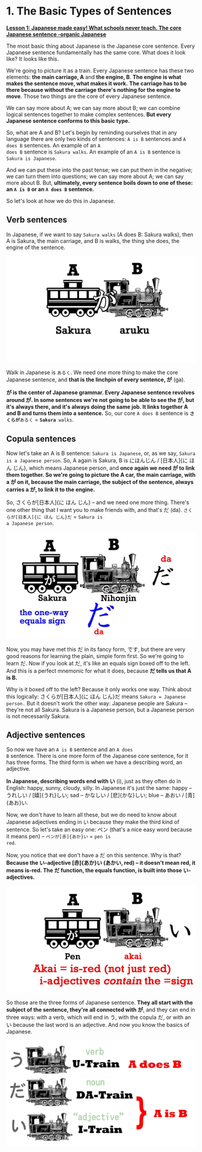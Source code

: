 # **1. The Basic Types of Sentences**

[**Lesson 1: Japanese made easy! What schools never teach. The core Japanese sentence -organic Japanese**](https://www.youtube.com/watch?v=pSvH9vH60Ig&list=PLg9uYxuZf8x_A-vcqqyOFZu06WlhnypWj&ab_channel=OrganicJapanesewithCureDolly)

The most basic thing about Japanese is the Japanese core sentence. Every Japanese sentence fundamentally has the same core. What does it look like? It looks like this.

We're going to picture it as a train. Every Japanese sentence has these two elements: **the main carriage, A** and **the engine, B**. **The engine is what makes the sentence move, what makes it work.** **The carriage has to be there because without the carriage there's nothing for the engine to move**. Those two things are the core of every Japanese sentence.

We can say more about A; we can say more about B; we can combine logical sentences together to make complex sentences. **But every Japanese sentence conforms to this basic type.**

So, what are A and B? Let's begin by reminding ourselves that in any language there are only two kinds of sentences: <code>A is B</code> sentences and <code>A does B</code> sentences. An example of an <code>A does B</code> sentence is <code>Sakura walks</code>. An example of an <code>A is B</code> sentence is <code>Sakura is Japanese</code>.

And we can put these into the past tense; we can put them in the negative; we can turn them into questions; we can say more about A; we can say more about B. But, **ultimately, every sentence boils down to one of these: an <code>A is B</code> or an <code>A does B</code> sentence.**

So let's look at how we do this in Japanese.

## Verb sentences

In Japanese, if we want to say <code>Sakura walks</code> (A does B: Sakura walks), then A is Sakura, the main carriage, and B is walks, the thing she does, the engine of the sentence.

![](media/image1055.webp)

Walk in Japanese is <code>あるく</code>. We need one more thing to make the core Japanese sentence, and **that is the linchpin of every sentence, が** (ga). 

**が is the center of Japanese grammar. Every Japanese sentence revolves around が. In some sentences we're not going to be able to see the が, but it's always there, and it's always doing the same job. It links together A and B and turns them into a sentence.** So, our core <code>A does B</code> sentence is <code>**さくらが**あるく</code> = <code>**Sakura** walks</code>.

## Copula sentences

Now let's take an A is B sentence: <code>Sakura is Japanese</code>, or, as we say, <code>Sakura is a Japanese person</code>. So, A again is Sakura, B is にほんじん / [日本人]{に ほん じん}, which means Japanese person, and **once again we need が to link them together. So we're going to picture the A car, the main carriage, with a が on it, because the main carriage, the subject of the sentence, always carries a が, to link it to the engine.**

So, さくらが[日本人]{に ほん じん} – and we need one more thing. There's one other thing that I want you to make friends with, and that's だ (da). <code>さくらが[日本人]{に ほん じん}だ</code> = <code>Sakura is a Japanese person</code>.

![](media/image632.webp)

Now, you may have met this だ in its fancy form, です, but there are very good reasons for learning the plain, simple form first. So we're going to learn だ. Now if you look at だ, it's like an equals sign boxed off to the left. And this is a perfect mnemonic for what it does, because **だ tells us that A is B.**

Why is it boxed off to the left? Because it only works one way. Think about this logically: さくらが[日本人]{に ほん じん}だ means <code>Sakura = Japanese person.</code> But it doesn't work the other way: Japanese people are Sakura – they're not all Sakura. Sakura is a Japanese person, but a Japanese person is not necessarily Sakura.

## Adjective sentences

So now we have an <code>A is B</code> sentence and an <code>A does B</code> sentence. There is one more form of the Japanese core sentence, for it has three forms. The third form is when we have a describing word, an adjective.

**In Japanese, describing words end with い** (i), just as they often do in English: happy, sunny, cloudy, silly. In Japanese it's just the same: happy – うれしい / [嬉]{うれ}しい; sad – かなしい / [悲]{かな}しい; blue – あおい / [青]{あお}い.

Now, we don't have to learn all these, but we do need to know about Japanese adjectives ending in い because they make the third kind of sentence. So let's take an easy one: ペン (that's a nice easy word because it means pen) – <code>ペンが[赤]{あか}い</code> = <code>pen is red</code>.

Now, you notice that we don't have a だ on this sentence. Why is that? **Because the い-adjective [赤]{あか}い (あかい, red) – it doesn't mean red, it means is-red. The だ function, the equals function, is built into those い-adjectives.**

![](media/image557.webp)

So those are the three forms of Japanese sentence. **They all start with the subject of the sentence, they're all connected with が**, and they can end in three ways: with a verb, which will end in う, with the copula だ, or with an い because the last word is an adjective. And now you know the basics of Japanese.

![](media/image464.webp)